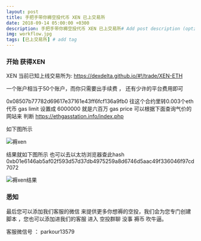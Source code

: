 ```yaml
---
layout: post
title: 手把手带你褥空投代币 XEN 已上交易所
date: 2018-09-14 05:00:00 +0300
description: 手把手带你褥空投代币 XEN 已上交易所# Add post description (optional)
img: workflow.jpg
tags: [已上交易所] # add tag
---
```


### 开始 获得XEN 

XEN  当前已知上线交易所为: https://dexdelta.github.io/#!/trade/XEN-ETH

一个账户相当于50个账户，而你只需要出手续费 ， 还有少许的平台费用即可

0x08507b77782d69617e37161e43ff6fcf136a9fb0  往这个合约里转0.003个eth代币  gas limit 设置成 6000000  就是六百万
 gas price  可以根据下面查询气价的网站来 判断 https://ethgasstation.info/index.php 
 
 如下图所示
 
 ![褥xen]({{site.baseurl}}/assets/img/2018-9-14-xen/褥xen.png)
 
 结果就如下图所示   也可以去以太坊浏览器查此hash  0xb01e6146ab5af02f593d57d37db4975259a8d6746d5aac49f336046f97cd7072
 
  ![褥xen结果]({{site.baseurl}}/assets/img/2018-9-14-xen/褥xen结果.png)

  
  
###  悉知

最后您可以添加我们客服的微信  来提供更多你想褥的空投，我们会为您专门创建脚本  ，您也可以添加进我们的客服 进入 空投群聊 没事 褥币 吹牛逼。

客服微信号 ：   parkour13579
